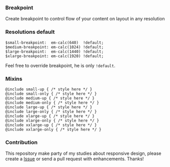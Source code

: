 ### Breakpoint

Create breakpoint to control flow of your content on layout in any resolution

### Resolutions default

```
$small-breakpoint:  em-calc(640)  !default;
$medium-breakpoint: em-calc(1024) !default;
$large-breakpoint:  em-calc(1440) !default;
$xlarge-breakpoint: em-calc(1920) !default;
```

Feel free to override breakpoint, he is only `!default`.

### Mixins
```
@include small-up { /* style here */ }
@include small-only { /* style here */ }
@include medium-up { /* style here */ }
@include medium-only { /* style here */ }
@include large-up { /* style here */ }
@include large-only { /* style here */ }
@include xlarge-up { /* style here */ }
@include xlarge-only { /* style here */ }
@include xxlarge-up { /* style here */ }
@include xxlarge-only { /* style here */ }
```

### Contribution
This repository make party of my studies about responsive design, please create a [Issue](https://github.com/ralfting/breakpoint/issues) or send a pull request with enhancements. Thanks!
